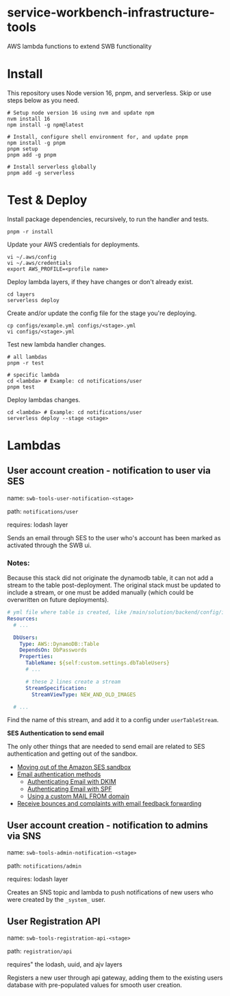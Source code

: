 # service-workbench-infrastructure-tools
AWS lambda functions to extend SWB functionality


# Install
This repository uses Node version 16, pnpm, and serverless. Skip or use steps below as you need.
```shell
# Setup node version 16 using nvm and update npm
nvm install 16
npm install -g npm@latest
```

```shell
# Install, configure shell environment for, and update pnpm
npm install -g pnpm
pnpm setup
pnpm add -g pnpm
```

```shell
# Install serverless globally
pnpm add -g serverless
```

# Test & Deploy
Install package dependencies, recursively, to run the handler and tests.
```shell
pnpm -r install
```

Update your AWS credentials for deployments.
```shell
vi ~/.aws/config
vi ~/.aws/credentials
export AWS_PROFILE=<profile name>
```

Deploy lambda layers, if they have changes or don't already exist.
```shell
cd layers
serverless deploy
```

Create and/or update the config file for the stage you're deploying.
```shell
cp configs/example.yml configs/<stage>.yml
vi configs/<stage>.yml
```

Test new lambda handler changes.
```shell
# all lambdas
pnpm -r test

# specific lambda
cd <lambda> # Example: cd notifications/user
pnpm test
```

Deploy lambdas changes.
```shell
cd <lambda> # Example: cd notifications/user
serverless deploy --stage <stage>
```

# Lambdas
## User account creation - notification to user via SES
name: `swb-tools-user-notification-<stage>`

path: `notifications/user`

requires: lodash layer

Sends an email through SES to the user who's account has been marked as activated through the SWB ui.

### Notes: 
Because this stack did not originate the dynamodb table, it can not add a stream to the table post-deployment. The original stack must be updated to include a stream, or one must be added manually (which could be overwritten on future deployments).
```yaml
# yml file where table is created, like /main/solution/backend/config/infra/cloudformation.yml
Resources:
  # ...

  DbUsers:
    Type: AWS::DynamoDB::Table
    DependsOn: DbPasswords
    Properties:
      TableName: ${self:custom.settings.dbTableUsers}
      # ...

      # these 2 lines create a stream
      StreamSpecification:
        StreamViewType: NEW_AND_OLD_IMAGES

  # ...
```
Find the name of this stream, and add it to a config under `userTableStream`.

**SES Authentication to send email**

The only other things that are needed to send email are related to SES authentication and getting out of the sandbox.
- [Moving out of the Amazon SES sandbox](https://docs.aws.amazon.com/ses/latest/dg/request-production-access.html)
- [Email authentication methods](https://docs.aws.amazon.com/ses/latest/dg/email-authentication-methods.html)
  - [Authenticating Email with DKIM](https://docs.aws.amazon.com/ses/latest/dg/send-email-authentication-dkim.html)
  - [Authenticating Email with SPF](https://docs.aws.amazon.com/ses/latest/dg/send-email-authentication-spf.html)
  - [Using a custom MAIL FROM domain](https://docs.aws.amazon.com/ses/latest/dg/mail-from.html)
- [Receive bounces and complaints with email feedback forwarding](https://docs.aws.amazon.com/ses/latest/dg/monitor-sending-activity-using-notifications-email.html)


## User account creation - notification to admins via SNS
name: `swb-tools-admin-notification-<stage>`

path: `notifications/admin`

requires: lodash layer

Creates an SNS topic and lambda to push notifications of new users who were created by the `_system_` user.


## User Registration API
name: `swb-tools-registration-api-<stage>`

path: `registration/api`

requires" the lodash, uuid, and ajv layers

Registers a new user through api gateway, adding them to the existing users database with pre-populated values for smooth user creation.
